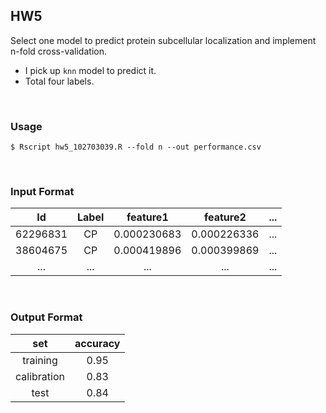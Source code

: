 ## HW5
Select one model to predict protein subcellular localization and implement n-fold cross-validation.
- I pick up `knn` model to predict it.
- Total four labels.

<br>

### Usage
```
$ Rscript hw5_102703039.R --fold n --out performance.csv
```

<br>

### Input Format
| Id | Label | feature1 | feature2 | ... |
| :----: | :----: | :----: | :----: | :----: |
| 62296831 | CP | 0.000230683 | 0.000226336 | ... |
| 38604675 | CP | 0.000419896 | 0.000399869 | ... |
| ... | ... | ... | ... | ... |

<br>

### Output Format
| set | accuracy |
| :----: | :----: |
| training | 0.95 |
| calibration | 0.83 |
| test | 0.84 |

<br>
